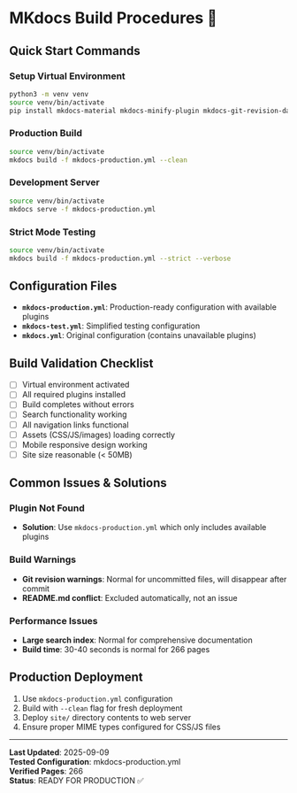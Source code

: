# MKdocs Build Procedures 🔧

## Quick Start Commands

### Setup Virtual Environment
```bash
python3 -m venv venv
source venv/bin/activate
pip install mkdocs-material mkdocs-minify-plugin mkdocs-git-revision-date-localized-plugin
```

### Production Build
```bash
source venv/bin/activate
mkdocs build -f mkdocs-production.yml --clean
```

### Development Server
```bash
source venv/bin/activate
mkdocs serve -f mkdocs-production.yml
```

### Strict Mode Testing
```bash
source venv/bin/activate
mkdocs build -f mkdocs-production.yml --strict --verbose
```

## Configuration Files

- **`mkdocs-production.yml`**: Production-ready configuration with available plugins
- **`mkdocs-test.yml`**: Simplified testing configuration  
- **`mkdocs.yml`**: Original configuration (contains unavailable plugins)

## Build Validation Checklist

- [ ] Virtual environment activated
- [ ] All required plugins installed
- [ ] Build completes without errors
- [ ] Search functionality working
- [ ] All navigation links functional
- [ ] Assets (CSS/JS/images) loading correctly
- [ ] Mobile responsive design working
- [ ] Site size reasonable (< 50MB)

## Common Issues & Solutions

### Plugin Not Found
- **Solution**: Use `mkdocs-production.yml` which only includes available plugins

### Build Warnings
- **Git revision warnings**: Normal for uncommitted files, will disappear after commit
- **README.md conflict**: Excluded automatically, not an issue

### Performance Issues
- **Large search index**: Normal for comprehensive documentation
- **Build time**: 30-40 seconds is normal for 266 pages

## Production Deployment

1. Use `mkdocs-production.yml` configuration
2. Build with `--clean` flag for fresh deployment
3. Deploy `site/` directory contents to web server
4. Ensure proper MIME types configured for CSS/JS files

---
**Last Updated**: 2025-09-09  
**Tested Configuration**: mkdocs-production.yml  
**Verified Pages**: 266  
**Status**: READY FOR PRODUCTION ✅